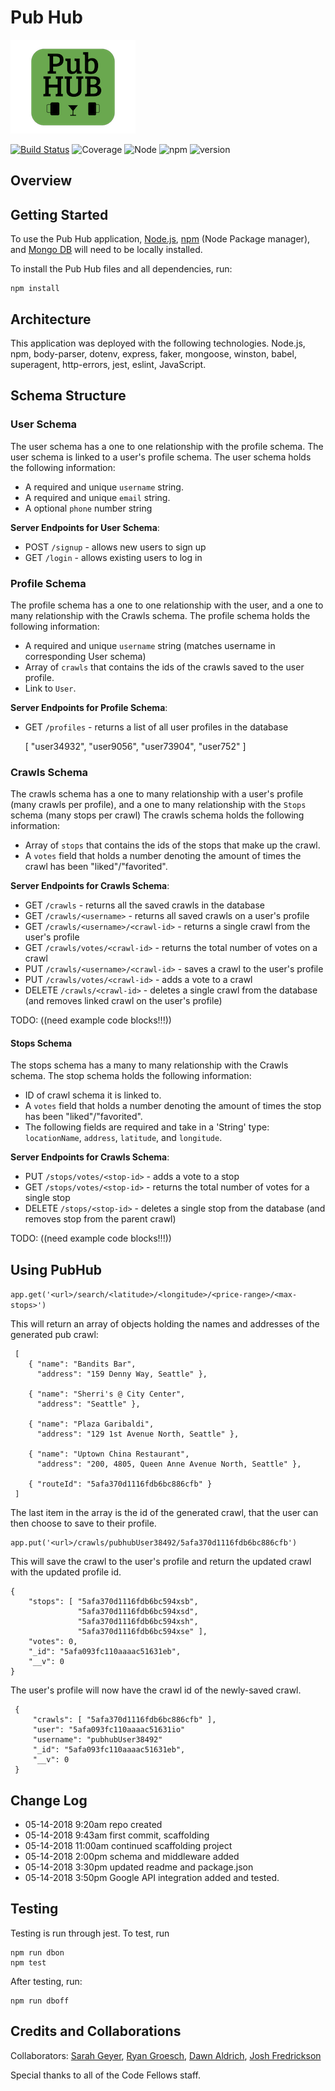 # Pub Hub

![pubhub image](src/data/pubhub-small.png) 

[![Build Status](https://travis-ci.org/Pub-Hub/401-Project.svg?branch=master)](https://travis-ci.org/Pub-Hub/401-Project)
![Coverage](https://img.shields.io/badge/coverage-93.17%25-brightgreen.svg)
![Node](https://img.shields.io/badge/node-v9.11.1-blue.svg)
![npm](https://img.shields.io/badge/npm-v6.0.0-blue.svg)
![version](https://img.shields.io/badge/version-1.0.0-orange.svg)

## Overview

## Getting Started
To use the Pub Hub application, [Node.js](https://nodejs.org/en/), [npm](https://www.npmjs.com/) 
(Node Package manager), and [Mongo DB](https://docs.mongodb.com/manual/installation/)  will need
 to be locally installed.
 
To install the Pub Hub files and all dependencies, run: 

    npm install

## Architecture
This application was deployed with the following technologies.
Node.js, npm, body-parser, dotenv, express, faker, mongoose, winston, babel, superagent, http-errors, jest, eslint, JavaScript.

## Schema Structure

### User Schema
The user schema has a one to one relationship with the profile schema.  The user schema is linked to a user's profile schema. The user schema holds the following information: 
- A required and unique `username` string.
- A required and unique `email` string.
- A optional `phone` number string

**Server Endpoints for User Schema**:
- POST `/signup` - allows new users to sign up
- GET `/login` - allows existing users to log in

### Profile Schema
The profile schema has a one to one relationship with the user, and a one to many relationship with the Crawls schema. The profile schema holds the following information: 
- A required and unique `username` string (matches username in corresponding User schema)
- Array of `crawls` that contains the ids of the crawls saved to the user profile.
- Link to `User`.

**Server Endpoints for Profile Schema**:
- GET `/profiles` - returns a list of all user profiles in the database


     [ "user34932", "user9056", "user73904", "user752" ]
     
### Crawls Schema
The crawls schema has a one to many relationship with a user's profile (many crawls per profile), and a one to many relationship with the `Stops` schema (many stops per crawl) The crawls schema holds the following information: 
- Array of `stops` that contains the ids of the stops that make up the crawl.
- A `votes` field that holds a number denoting the amount of times the crawl has been "liked"/"favorited". 

**Server Endpoints for Crawls Schema**:
- GET `/crawls` - returns all the saved crawls in the database
- GET `/crawls/<username>` - returns all saved crawls on a user's profile
- GET `/crawls/<username>/<crawl-id>` - returns a single crawl from the user's profile
- GET `/crawls/votes/<crawl-id>` - returns the total number of votes on a crawl
- PUT `/crawls/<username>/<crawl-id>` - saves a crawl to the user's profile
- PUT `/crawls/votes/<crawl-id>` - adds a vote to a crawl
- DELETE `/crawls/<crawl-id>` - deletes a single crawl from the database (and removes linked crawl on the user's profile)

TODO: ((need example code blocks!!!))

#### Stops Schema
The stops schema has a many to many relationship with the Crawls schema. The stop schema holds the following information: 
- ID of crawl schema it is linked to.
- A `votes` field that holds a number denoting the amount of times the stop has been "liked"/"favorited". 
- The following fields are required and take in a 'String' type: `locationName`, `address`, `latitude`, and `longitude`.

**Server Endpoints for Crawls Schema**:
- PUT `/stops/votes/<stop-id>` - adds a vote to a stop
- GET `/stops/votes/<stop-id>` - returns the total number of votes for a single stop
- DELETE `/stops/<stop-id>` - deletes a single stop from the database (and removes stop from the parent crawl)

TODO: ((need example code blocks!!!))

## Using PubHub
`app.get('<url>/search/<latitude>/<longitude>/<price-range>/<max-stops>')`

This will return an array of objects holding the names and addresses of the generated pub crawl:
 
     [
        { "name": "Bandits Bar",
          "address": "159 Denny Way, Seattle" },
          
        { "name": "Sherri's @ City Center",
          "address": "Seattle" },
          
        { "name": "Plaza Garibaldi",
          "address": "129 1st Avenue North, Seattle" },
          
        { "name": "Uptown China Restaurant",
          "address": "200, 4805, Queen Anne Avenue North, Seattle" },
          
        { "routeId": "5afa370d1116fdb6bc886cfb" }
     ]
 
 The last item in the array is the id of the generated crawl, that the user can then choose to save to their profile.
 
    app.put('<url>/crawls/pubhubUser38492/5afa370d1116fdb6bc886cfb')
 
 This will save the crawl to the user's profile and return the updated crawl with the updated profile id.
 
    { 
        "stops": [ "5afa370d1116fdb6bc594xsb",
                   "5afa370d1116fdb6bc594xsd",
                   "5afa370d1116fdb6bc594xsh",
                   "5afa370d1116fdb6bc594xse" ], 
        "votes": 0,
        "_id": "5afa093fc110aaaac51631eb",
        "__v": 0 
    }
 
 The user's profile will now have the crawl id of the newly-saved crawl.
 
     { 
         "crawls": [ "5afa370d1116fdb6bc886cfb" ],
         "user": "5afa093fc110aaaac51631io"
         "username": "pubhubUser38492"
         "_id": "5afa093fc110aaaac51631eb",
         "__v": 0
     }

## Change Log
- 05-14-2018  9:20am  repo created 
- 05-14-2018  9:43am  first commit, scaffolding
- 05-14-2018 11:00am  continued scaffolding project
- 05-14-2018  2:00pm  schema and middleware added
- 05-14-2018  3:30pm  updated readme and package.json
- 05-14-2018  3:50pm  Google API integration added and tested.

## Testing
Testing is run through jest. To test, run

    npm run dbon
    npm test

After testing, run:

    npm run dboff

## Credits and Collaborations

Collaborators: [Sarah Geyer](https://github.com/sjgeyer), [Ryan Groesch](https://github.com/ryan-g13), [Dawn Aldrich](https://github.com/dawnaldrich), [Josh Fredrickson](https://github.com/Joshua-Fredrickson)

Special thanks to all of the Code Fellows staff.

